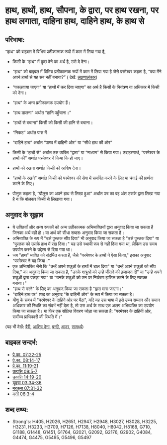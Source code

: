 # हाथ, हाथों, हाथ, सौपना, के द्वारा, पर हाथ रखना,  पर हाथ लगाता, दाहिना हाथ, दाहिने हाथ, के हाथ से #

## परिभाषा: ##

“हाथ” को बाइबल में विभिन्न प्रतीकात्मक रूपों में काम में लिया गया है,

* किसी के “हाथ” में कुछ देने का अर्थ है, उसे दे देना।
* “हाथ” को बाइबल में विभिन्न प्रतीकात्मक रूपों में काम में लिया गया है जैसे परमेश्वर कहता है, “क्या मैंने अपने हाथों से यह सब नहीं बनाया?” ( देखें: [लक्षणालंकार](rc://en/ta/man/translate/figs-metonymy))
* “पकड़वाया जाएगा” या “हाथों में कर दिया जाएगा” का अर्थ है किसी के नियंत्रण या अधिकार में किसी को देना।
* “हाथ” के अन्य प्रतीकात्मक उपयोग हैं।
* “हाथ डालना” अर्थात “हानि पहुँचाना।”
* “हाथों से बचाना” किसी को किसी की हानि से बचाना।
* “निकट” अर्थात पास में
* “दाहिने हाथ” अर्थात “पाश्र्व में दाहिनी ओर” या “सीधे हाथ की ओर”
* किसी के “हाथों से” अर्थात उस व्यक्ति “द्वारा” या “माध्यम” से किया गया। उदाहरणार्थ, “परमेश्वर के हाथों की” अर्थात परमेश्वर ने किया कि हो जाए।
 
* हाथों को रखना अर्थात किसी को आशिष देना।
* “हाथों के रखने” अर्थात किसी को परमेश्वर की सेवा में समर्पित करने के लिए या चंगाई की प्रार्थना करने के लिए।
* पौलुस कहता है, “पौलुस का अपने हाथ से लिखा हुआ” अर्थात पत्र का वह अंश उसके द्वारा लिखा गया है न कि बोलकर किसी से लिखाया गया।

## अनुवाद के सुझाव ##

* ये उक्तियाँ और अन्य रूपकों को अन्य प्रतीकात्मक अभिव्यक्तियों द्वारा अनुवाद किया जा सकता है जिनका अर्थ वही हो। या अर्थ को सीधा शब्दशः अनुवाद किया जा सकता है।
* अभिव्यक्ति के रूप में "उसे पुस्तक सौंप दिया" भी अनुवाद किया जा सकता है "उसे पुस्तक दिया" या "पुस्तक को उसके हाथ में रख दिया।" यह उसे स्थायी रूप से नहीं दिया गया था, लेकिन उस समय उपयोग करने के उद्देश्य से दिया गया था।
* जब "हाथ" व्यक्ति को संदर्भित करता है, जैसे "परमेश्वर के हाथों ने ऐसा किया," इसका अनुवाद "परमेश्वर ने यह किया।"
* एक अभिव्यक्ति जैसे कि "उन्हें अपने शत्रुओं के हाथों में डाल दिया" या "उन्हें अपने शत्रुओं को सौंप दिया," का अनुवाद किया जा सकता है, "उनके शत्रुओं को उन्हें जीतने की इजाजत दी" या "उन्हें अपने शत्रुओं द्वारा पकड़ा गया" या "उनके शत्रुओं को उन पर नियंत्रण हासिल करने के लिए सशक्त बनाया।"
* "हाथ से मरने" के लिए का अनुवाद किया जा सकता है "द्वारा मारा जाएगा।"
* "दाहिने हाथ पर" शब्द का अनुवाद "के दाहिनी ओर" के रूप में किया जा सकता है।
* यीशु के संबंध में "परमेश्वर के दाहिने ओर पर बैठा", यदि यह उस भाषा में इसे उच्च सम्मान और समान अधिकार की स्थिति का संदर्भ नहीं देता है, तो उस अर्थ के साथ एक अलग अभिव्यक्ति का उपयोग किया जा सकता है। या फिर एक संक्षिप्त विवरण जोड़ा जा सकता है: "परमेश्वर के दाहिनी ओर, सर्वोच्च प्राधिकारी की स्थिति में।"

(यह भी देखें: [बैरी](../other/adversary.md), [आशिष देना](../kt/bless.md), [बन्दी](../other/captive.md), [आदर](../kt/honor.md), [सामर्थ्य](../kt/power.md))

## बाइबल सन्दर्भ: ##

* [प्रे.का. 07:22-25](rc://en/tn/help/act/07/22)
* [प्रे.का. 08:14-17](rc://en/tn/help/act/08/14)
* [प्रे.का. 11:19-21](rc://en/tn/help/act/11/19)
* [उत्पत्ति 09:5-7](rc://en/tn/help/gen/09/05)
* [उत्पत्ति 14:19-20](rc://en/tn/help/gen/14/19)
* [यूहन्ना 03:34-36](rc://en/tn/help/jhn/03/34)
* [मरकुस 07:31-32](rc://en/tn/help/mrk/07/31)
* [मत्ती 06:3-4](rc://en/tn/help/mat/06/03)

## शब्द तथ्य: ##

* Strong's: H405, H2026, H2651, H2947, H2948, H3027, H3028, H3225, H3231, H3233, H3709, H7126, H7138, H8040, H8042, H8168, G710, G1188, G1448, G1451, G1764, G2021, G2092, G2176, G2902, G4084, G4474, G4475, G5495, G5496, G5497
